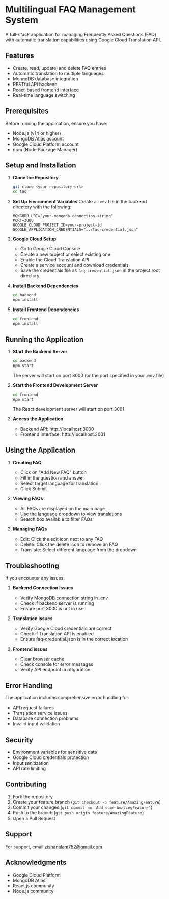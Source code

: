 # Multilingual FAQ Management System

A full-stack application for managing Frequently Asked Questions (FAQ) with automatic translation capabilities using Google Cloud Translation API.

## Features

- Create, read, update, and delete FAQ entries
- Automatic translation to multiple languages
- MongoDB database integration
- RESTful API backend
- React-based frontend interface
- Real-time language switching

## Prerequisites

Before running the application, ensure you have:
- Node.js (v14 or higher)
- MongoDB Atlas account
- Google Cloud Platform account
- npm (Node Package Manager)

## Setup and Installation

1. **Clone the Repository**
   ```bash
   git clone <your-repository-url>
   cd faq
   ```

2. **Set Up Environment Variables**
   Create a `.env` file in the backend directory with the following:
   ```env
   MONGODB_URI="your-mongodb-connection-string"
   PORT=3000
   GOOGLE_CLOUD_PROJECT_ID=your-project-id
   GOOGLE_APPLICATION_CREDENTIALS="../faq-credential.json"
   ```

3. **Google Cloud Setup**
   - Go to Google Cloud Console
   - Create a new project or select existing one
   - Enable the Cloud Translation API
   - Create a service account and download credentials
   - Save the credentials file as `faq-credential.json` in the project root directory

4. **Install Backend Dependencies**
   ```bash
   cd backend
   npm install
   ```

5. **Install Frontend Dependencies**
   ```bash
   cd frontend
   npm install
   ```

## Running the Application

1. **Start the Backend Server**
   ```bash
   cd backend
   npm start
   ```
   The server will start on port 3000 (or the port specified in your .env file)

2. **Start the Frontend Development Server**
   ```bash
   cd frontend
   npm start
   ```
   The React development server will start on port 3001

3. **Access the Application**
   - Backend API: http://localhost:3000
   - Frontend Interface: http://localhost:3001

## Using the Application

1. **Creating FAQ**
   - Click on "Add New FAQ" button
   - Fill in the question and answer
   - Select target language for translation
   - Click Submit

2. **Viewing FAQs**
   - All FAQs are displayed on the main page
   - Use the language dropdown to view translations
   - Search box available to filter FAQs

3. **Managing FAQs**
   - Edit: Click the edit icon next to any FAQ
   - Delete: Click the delete icon to remove an FAQ
   - Translate: Select different language from the dropdown

## Troubleshooting

If you encounter any issues:

1. **Backend Connection Issues**
   - Verify MongoDB connection string in .env
   - Check if backend server is running
   - Ensure port 3000 is not in use

2. **Translation Issues**
   - Verify Google Cloud credentials are correct
   - Check if Translation API is enabled
   - Ensure faq-credential.json is in the correct location

3. **Frontend Issues**
   - Clear browser cache
   - Check console for error messages
   - Verify API endpoint configuration

## Error Handling

The application includes comprehensive error handling for:
- API request failures
- Translation service issues
- Database connection problems
- Invalid input validation

## Security

- Environment variables for sensitive data
- Google Cloud credentials protection
- Input sanitization
- API rate limiting

## Contributing

1. Fork the repository
2. Create your feature branch (`git checkout -b feature/AmazingFeature`)
3. Commit your changes (`git commit -m 'Add some AmazingFeature'`)
4. Push to the branch (`git push origin feature/AmazingFeature`)
5. Open a Pull Request

## Support

For support, email [zishanalam752@gmail.com](mailto:your-email@example.com)

## Acknowledgments

- Google Cloud Platform
- MongoDB Atlas
- React.js community
- Node.js community
